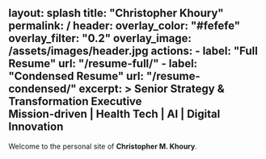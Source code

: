 layout: splash
title: "Christopher Khoury"
permalink: /
header:
  overlay_color: "#fefefe"
  overlay_filter: "0.2"
  overlay_image: /assets/images/header.jpg
  actions:
    - label: "Full Resume"
      url: "/resume-full/"
    - label: "Condensed Resume"
      url: "/resume-condensed/"
excerpt: >
  **Senior Strategy & Transformation Executive**  
  Mission-driven | Health Tech | AI | Digital Innovation
---

Welcome to the personal site of **Christopher M. Khoury**.
